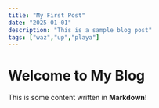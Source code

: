 ```yaml
---
title: "My First Post"
date: "2025-01-01"
description: "This is a sample blog post"
tags: ["waz","up","playa"]
---
```


# Welcome to My Blog
This is some content written in **Markdown**!